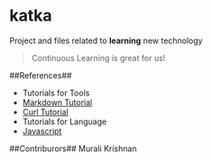 # katka
Project and files related to **learning** new technology

> Continuous Learning is great for us!

##References##
 * Tutorials for Tools
  * [Markdown Tutorial](http://markdowntutorial.com/)
  * [Curl Tutorial](https://gist.github.com/caspyin/2288960)
 * Tutorials for Language
  * [Javascript](http://Unknown.com)
  
  
##Contriburors##
Murali Krishnan

